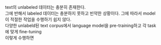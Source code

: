 text의 unlabeled 데이터는 충분히 존재한다.\
그에 반해서 labeled 데이터는 충분하지 못하고 빈약한 상황이다. 그에 따라서 model이 적절한 작업을 수행하기 쉽지 않다.\
다양한 unlabeld된 text corpus에서 language model을 pre-training하고 각 task에 맞게 fine-tuning\
이렇게 수행하면
